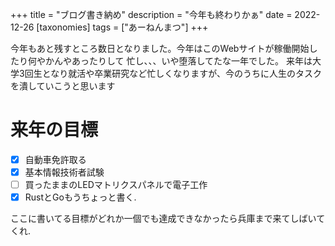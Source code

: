 +++
title = "ブログ書き納め"
description = "今年も終わりかぁ"
date = 2022-12-26
[taxonomies]
tags = ["あーねんまつ"]
+++

今年もあと残すところ数日となりました。今年はこのWebサイトが稼働開始したり何やかんやあったりして
忙し、、、いや堕落してたな一年でした。
来年は大学3回生となり就活や卒業研究など忙しくなりますが、今のうちに人生のタスクを潰していこうと思います

# 来年の目標

- [x] 自動車免許取る
- [x] 基本情報技術者試験
- [ ] 買ったままのLEDマトリクスパネルで電子工作
- [x] RustとGoもうちょっと書く.

ここに書いてる目標がどれか一個でも達成できなかったら兵庫まで来てしばいてくれ.

